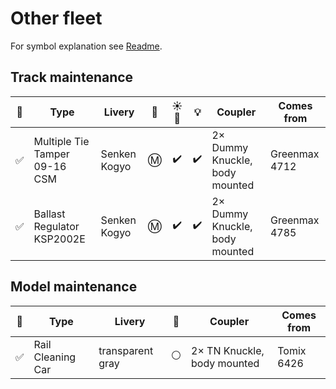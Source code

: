 # Other fleet

For symbol explanation see [Readme](./readme.md).

## Track maintenance

🧰 | Type | Livery | 🚃 | ☀️🚨 | 💡 | Coupler | Comes from
:-: | --- | --- | :-: | :-: | :-: | --- | ---
✅ | Multiple Tie Tamper 09-16 CSM | Senken Kogyo | Ⓜ️ | ✔️ | ✔️ | 2× Dummy Knuckle, body mounted | Greenmax 4712
✅ | Ballast Regulator KSP2002E | Senken Kogyo | Ⓜ️ | ✔️ | ✔️ | 2× Dummy Knuckle, body mounted | Greenmax 4785

## Model maintenance

🧰 | Type | Livery | 🚃 | Coupler | Comes from
:-: | --- | --- | :-: | --- | ---
✅ | Rail Cleaning Car | transparent gray | ⚪ | 2× TN Knuckle, body mounted | Tomix 6426
